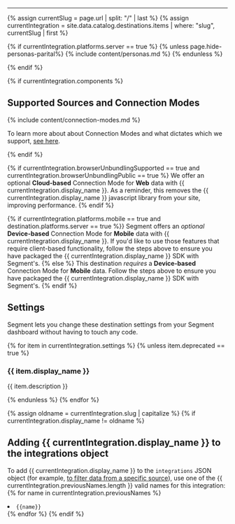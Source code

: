<hr/>
<!-- in the file we're pulling from the API, "name" corresponds with the path to the yml blob for a specific destination.-->
{% assign currentSlug = page.url | split: "/" | last %}
{% assign currentIntegration = site.data.catalog.destinations.items | where: "slug", currentSlug | first %}

{% if currentIntegration.platforms.server == true %}
{% unless page.hide-personas-parital%}
{% include content/personas.md %}
{% endunless %}

{% endif %}


{% if currentIntegration.components %}

## Supported Sources and Connection Modes

{% include content/connection-modes.md %}

To learn more about about Connection Modes and what dictates which we support, [see here](https://segment.com/docs/destinations/#connection-modes).

{% endif %}

{% if currentIntegration.browserUnbundlingSupported == true and currentIntegration.browserUnbundlingPublic == true %}
We offer an optional **Cloud-based** Connection Mode for **Web** data with {{ currentIntegration.display_name }}. As a reminder, this removes the {{ currentIntegration.display_name }} javascript library from your site, improving performance.
{% endif %}

{% if currentIntegration.platforms.mobile == true and destination.platforms.server == true %}}
Segment offers an *optional* **Device-based** Connection Mode for **Mobile** data with {{ currentIntegration.display_name }}. If you'd like to use those features that require client-based functionality, follow the steps above to ensure you have packaged the {{ currentIntegration.display_name }} SDK with Segment's.
{% else %}
This destination *requires* a **Device-based** Connection Mode for **Mobile** data. Follow the steps above to ensure you have packaged the {{ currentIntegration.display_name }} SDK with Segment's.
{% endif %}

## Settings

Segment lets you change these destination settings from your Segment dashboard without having to touch any code.

{% for item in currentIntegration.settings %}
  {% unless item.deprecated == true %}
### {{ item.display_name }}

{{ item.description }}

  {% endunless %}
{% endfor %}

{% assign oldname = currentIntegration.slug | capitalize %}
{% if currentIntegration.display_name != oldname %}

## Adding {{ currentIntegration.display_name }} to the integrations object

To add {{ currentIntegration.display_name }} to the `integrations` JSON object (for example, <a href="https://segment.com/docs/guides/general/filtering-data/#filtering-with-the-integrations-object">to filter data from a specific source</a>), use one of the {{ currentIntegration.previousNames.length }} valid names for this integration:
{% for name in currentIntegration.previousNames %}
        <li><code>{{name}}</code></li>
    {% endfor %}
{% endif %}
